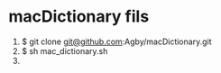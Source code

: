 # macDictionary fils
1. $ git clone git@github.com:Agby/macDictionary.git
2. $ sh mac_dictionary.sh
3.


